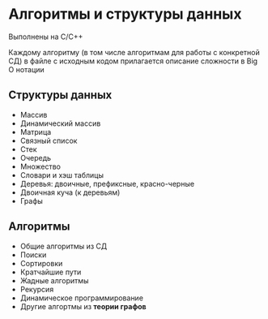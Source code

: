 # Алгоритмы и структуры данных

Выполнены на C/C++

Каждому алгоритму (в том числе алгоритмам для работы с конкретной СД) в файле с исходным кодом прилагается описание сложности в Big O нотации

## Структуры данных
- Массив
- Динамический массив
- Матрица
- Связный список
- Стек
- Очередь
- Множество
- Словари и хэш таблицы
- Деревья: двоичные, префиксные, красно-черные
- Двоичная куча (к деревьям)
- Графы

## Алгоритмы
- Общие алгоритмы из СД
- Поиски
- Сортировки
- Кратчайшие пути
- Жадные алгоритмы
- Рекурсия
- Динамическое программирование
- Другие алгортмы из **теории графов**
